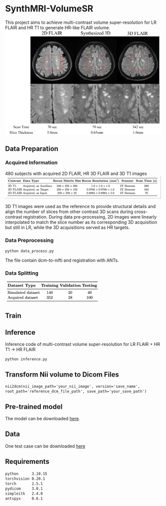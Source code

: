 # SynthMRI-VolumeSR

This project aims to achieve multi-contrast volume super-resolution for LR FLAIR and HR T1 to generate HR-like FLAIR volume.
![image](https://github.com/zhengzhang37/SynthMRI-VolumeSR/blob/main/results.jpg)

## Data Preparation

### Acquired Information
480 subjects with acquired 2D FLAIR, HR 3D FLAIR and 3D T1 images
![image](https://github.com/zhengzhang37/SynthMRI-VolumeSR/blob/main/contrast.png)

3D T1 images were used as the reference to provide structural details and align the number of slices from other contrast 3D scans during cross-contrast registration. During data pre-processing, 2D images were linearly interpolated to match the slice number as its corresponding 3D acquisition but still in LR, while the 3D acquisitions served as HR targets.

### Data Preprocessing

```
python data_process.py
```
The file contain dcm-to-nifti and registration with ANTs.

### Data Splitting
![image](https://github.com/zhengzhang37/SynthMRI-VolumeSR/blob/main/split.jpg)

## Train

## Inference
Inference code of multi-contrast volume super-resolution for LR FLAIR + HR T1 -> HR FLAIR
```
python inference.py
```

## Transform Nii volume to Dicom Files

```
nii2dcm(nii_image_path='your_nii_image', version='save_name', root_path='reference_dcm_file_path', save_path='your_save_path')
```

## Pre-trained model
The model can be downloaded [here](https://drive.google.com/file/d/1MIv3F7bpDnw27ya-pgcFKTTWX9PX23xs/view?usp=sharing).

## Data

One test case can be downloaded [here](https://drive.google.com/drive/folders/136iRQf9DIiWrcI98Ll2m8UaBwCS4VvhS?usp=drive_link)

## Requirements

```
python      3.10.15
torchvision 0.20.1
torch       2.5.1
pydicom     3.0.1
simpleitk   2.4.0
antspyx     0.6.1
```


